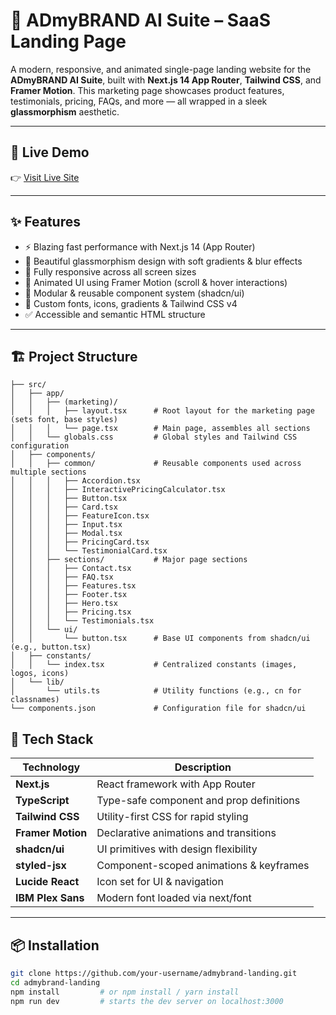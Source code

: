# 🚀 ADmyBRAND AI Suite – SaaS Landing Page

A modern, responsive, and animated single-page landing website for the **ADmyBRAND AI Suite**, built with **Next.js 14 App Router**, **Tailwind CSS**, and **Framer Motion**. This marketing page showcases product features, testimonials, pricing, FAQs, and more — all wrapped in a sleek **glassmorphism** aesthetic.

---
## 🚀 Live Demo
👉 [Visit Live Site](https://myaiadmybrand.netlify.app/)

---

## ✨ Features

- ⚡️ Blazing fast performance with Next.js 14 (App Router)
- 🎨 Beautiful glassmorphism design with soft gradients & blur effects
- 📱 Fully responsive across all screen sizes
- 🧠 Animated UI using Framer Motion (scroll & hover interactions)
- 🧩 Modular & reusable component system (shadcn/ui)
- 🌈 Custom fonts, icons, gradients & Tailwind CSS v4
- ✅ Accessible and semantic HTML structure

---

## 🏗️ Project Structure

```text
├── src/
│   ├── app/
│   │   ├── (marketing)/
│   │   │   ├── layout.tsx      # Root layout for the marketing page (sets font, base styles)
│   │   │   └── page.tsx        # Main page, assembles all sections
│   │   └── globals.css         # Global styles and Tailwind CSS configuration
│   ├── components/
│   │   ├── common/             # Reusable components used across multiple sections
│   │   │   ├── Accordion.tsx
│   │   │   ├── InteractivePricingCalculator.tsx
│   │   │   ├── Button.tsx
│   │   │   ├── Card.tsx
│   │   │   ├── FeatureIcon.tsx
│   │   │   ├── Input.tsx
│   │   │   ├── Modal.tsx
│   │   │   ├── PricingCard.tsx
│   │   │   └── TestimonialCard.tsx
│   │   ├── sections/           # Major page sections
│   │   │   ├── Contact.tsx
│   │   │   ├── FAQ.tsx
│   │   │   ├── Features.tsx
│   │   │   ├── Footer.tsx
│   │   │   ├── Hero.tsx
│   │   │   ├── Pricing.tsx
│   │   │   └── Testimonials.tsx
│   │   └── ui/   
│   │       └── button.tsx      # Base UI components from shadcn/ui (e.g., button.tsx)
│   ├── constants/ 
│   │   └── index.tsx           # Centralized constants (images, logos, icons)
│   └── lib/
│       └── utils.ts            # Utility functions (e.g., cn for classnames)
└── components.json             # Configuration file for shadcn/ui
```


## 🔧 Tech Stack

| Technology     | Description                                 |
|----------------|---------------------------------------------|
| **Next.js**    | React framework with App Router              |
| **TypeScript** | Type-safe component and prop definitions     |
| **Tailwind CSS** | Utility-first CSS for rapid styling        |
| **Framer Motion** | Declarative animations and transitions   |
| **shadcn/ui**  | UI primitives with design flexibility        |
| **styled-jsx** | Component-scoped animations & keyframes      |
| **Lucide React** | Icon set for UI & navigation               |
| **IBM Plex Sans** | Modern font loaded via next/font          |

---


## 📦 Installation


```bash
git clone https://github.com/your-username/admybrand-landing.git
cd admybrand-landing
npm install         # or npm install / yarn install
npm run dev         # starts the dev server on localhost:3000

